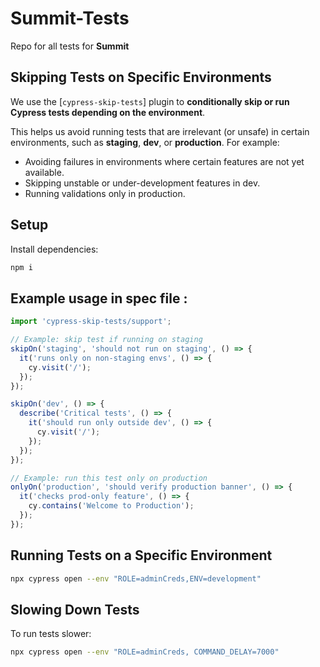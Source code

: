 # Summit-Tests

Repo for all tests for **Summit**

## **Skipping Tests on Specific Environments**

We use the [`cypress-skip-tests`] plugin to **conditionally skip or run Cypress tests depending on the environment**.

This helps us avoid running tests that are irrelevant (or unsafe) in certain environments, such as **staging**, **dev**, or **production**. For example:
- Avoiding failures in environments where certain features are not yet available.
- Skipping unstable or under-development features in dev.
- Running validations only in production.

## **Setup**

Install dependencies:

```bash
npm i
```
## **Example usage in spec file :**

```javascript
import 'cypress-skip-tests/support';

// Example: skip test if running on staging
skipOn('staging', 'should not run on staging', () => {
  it('runs only on non-staging envs', () => {
    cy.visit('/');
  });
});

skipOn('dev', () => {
  describe('Critical tests', () => {
    it('should run only outside dev', () => {
      cy.visit('/');
    });
  });
});

// Example: run this test only on production
onlyOn('production', 'should verify production banner', () => {
  it('checks prod-only feature', () => {
    cy.contains('Welcome to Production');
  });
});

```
## **Running Tests on a Specific Environment**

```bash
npx cypress open --env "ROLE=adminCreds,ENV=development"
```

## **Slowing Down Tests**

To run tests slower:
```bash
npx cypress open --env "ROLE=adminCreds, COMMAND_DELAY=7000"

